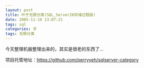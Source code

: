 ```yaml
---
layout: post
title: 叶子无限分类(SQL_Server2K存储过程版)
date: 2005-11-16 13:07:21
tags: sql
categories: 手
tags: 无限分类
---
```

今天整理机器整理出来的，其实是很老的东西了...

项目托管地址：<https://github.com/perryyeh/sqlserver-category>
